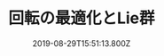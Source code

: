 ---
title: 回転の最適化とLie群
date: 2019-08-29T15:51:13.800Z
dropCap: true
displayInMenu: false
displayInList: false
draft: false
---